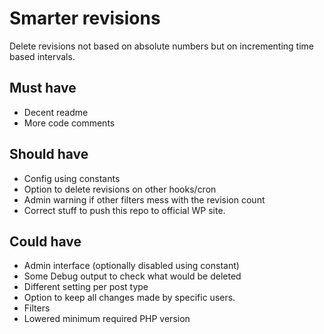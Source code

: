 # Smarter revisions

Delete revisions not based on absolute numbers but on incrementing time based
intervals.

## Must have

* Decent readme
* More code comments

## Should have

* Config using constants
* Option to delete revisions on other hooks/cron
* Admin warning if other filters mess with the revision count
* Correct stuff to push this repo to official WP site.

## Could have

* Admin interface (optionally disabled using constant)
* Some Debug output to check what would be deleted
* Different setting per post type
* Option to keep all changes made by specific users.
* Filters
* Lowered minimum required PHP version
